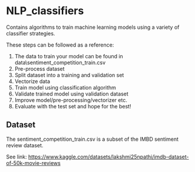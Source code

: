 # NLP_classifiers
Contains algorithms to train machine learning models using a variety of classifier strategies.

These steps can be followed as a reference:

1. The data to train your model can be found in data\sentiment_competition_train.csv
2. Pre-process dataset
3. Split dataset into a training and validation set
4. Vectorize data
5. Train model using classification algorithm
6. Validate trained model using validation dataset
7. Improve model/pre-processing/vectorizer etc.
8. Evaluate with the test set and hope for the best!


## Dataset

The sentiment_competition_train.csv is a subset of the IMBD sentiment review dataset.

See link: https://www.kaggle.com/datasets/lakshmi25npathi/imdb-dataset-of-50k-movie-reviews